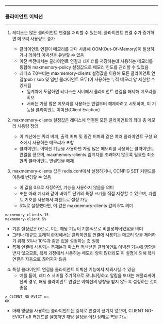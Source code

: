 -----
### 클라이언트 이빅션
-----
1. 레디스는 많은 클라이언트 연결을 처리할 수 있는데, 클라이언트 연결 수가 증가하면 메모리 사용량도 증가
   - 클라이언트 연결이 메모리를 과다 사용해 OOM(Out-Of-Memory)이 발생하거나 데이터 이빅션을 유발할 수 있음
   - 이전 버전에서는 클라이언트 연결과 데이터를 저장하는데 사용하는 메모리를 통합해 maxmemory-policy 설정값으로 메모리 한도를 관리할 수 있었음
   - 레디스 7.0부터는 maxmemory-clients 설정값을 이용해 모든 클라이언트 연결(pub / sub 및 일반 클라이언트 모두)이 사용하는 누적 메모리 양 제한할 수 있게됨
     + 임계치에 도달하면 레디스는 서버에서 클라이언트 연결을 해제해 메모리를 확보
     + 서버는 가장 많은 메모리를 사용하는 연결부터 해제하려고 시도하며, 이 기능을 클라이언트 이빅션(Client Eviction)

2. maxmemory-clients 설정값은 레디스에 연결된 모든 클라이언트의 최대 총 메모리 사용량 정의
   - 이 계산에는 쿼리 버퍼, 출력 버퍼 및 중간 버퍼와 같은 여러 클라이언트 구성 요소에서 사용하는 메모리가 포함
   - 클라이언트 이빅션 기능을 사용하면 가장 많은 메모리를 사용하는 클라이언트 연결을 끊으며, maxmemory-clients 임계치를 초과하지 않도록 필요한 최소한의 클라이언트 연결만을 해제

3. maxmemory-clients 값은 redis.conf에서 설정하거나, CONFIG SET 커맨드를 이용해 변경할 수 있음
   - 이 값을 0으로 지정하면, 기능을 사용하지 않음을 의미
   - 또는 아래 예시와 같이 바이트 단위의 특정 크기를 직접 지정할 수 있으며, 퍼센트 기호를 사용해서 퍼센트로 설정 가능
   - 5%로 설정했다면, 이 값은 maxmemory-clients 값의 5% 의미
```redis
maxmemory-clients 15
maxmemory-client 5%
```
   - 기본 설정값은 0으로, 이는 해당 기능이 기본적으로 비활성되어있음을 의미
   - 그러나 대규모 트래픽 환경에서는 클라이언트 연결에 사용되는 메모리 양을 제어하기 위해 5%나 10%과 같은 값을 설정하는 것 권장
   - 복제 연결에 사용되는 복제본과 마스터 커넥션은 클라이언트 이빅션 기능에 영향을 받지 않으므로, 복제 과정에서 사용하는 메모리 양이 많더라도 이 설정에 의해 복제 연결은 자동으로 끊어지지 않음

4. 특정 클라이언트 연결을 클라이언트 이빅션 기능에서 제외시킬 수 있음
   - 예를 들어, 레디스 서버를 주기적으로 모니터링하고 알림을 보내는 애플리케이션의 경우, 해당 클라이언트 연결은 이빅션의 영향을 받지 않도록 설정하는 것이 좋음
```redis
> CLIENT NO-EVICT on
OK
```
   - 아래 명령을 사용하는 클라이언트는 강제로 연결이 끊기지 않으며, CLIENT NO-EVICT off 커맨드를 실행하면 해당 설정을 이전 상태로 복원 가능
